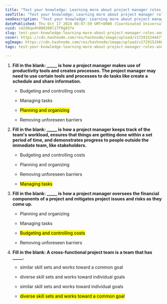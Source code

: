 ```yaml
---
title: "Test your knowledge: Learning more about project manager roles and responsibilities"
seoTitle: "Test your knowledge: Learning more about project manager roles and res"
seoDescription: "Test your knowledge: Learning more about project manager roles and responsibilities"
datePublished: Thu Oct 17 2024 08:07:59 GMT+0000 (Coordinated Universal Time)
cuid: cm2d0qo4h000208l27f9g837e
slug: test-your-knowledge-learning-more-about-project-manager-roles-and-responsibilities
cover: https://cdn.hashnode.com/res/hashnode/image/upload/v1729152444774/e29b23e2-cd49-48b2-ae1f-352fb398dea9.png
ogImage: https://cdn.hashnode.com/res/hashnode/image/upload/v1729152460522/91bbbc4f-5fe1-44d3-925d-49170a17fc40.png
tags: test-your-knowledge-learning-more-about-project-manager-roles-and-responsibilities

---
```


1. **Fill in the blank: \_\_\_\_\_ is how a project manager makes use of productivity tools and creates processes. The project manager may need to use certain tools and processes to do tasks like create a schedule and share information.**
    
    * Budgeting and controlling costs
        
    * Managing tasks
        
    * <mark>Planning and organizing</mark>
        
    * Removing unforeseen barriers
        
2. **Fill in the blank: \_\_\_\_\_ is how a project manager keeps track of the team's workload, ensures that things are getting done within a set period of time, and demonstrates progress to people outside the immediate team, like stakeholders.**
    
    * Budgeting and controlling costs
        
    * Planning and organizing
        
    * Removing unforeseen barriers
        
    * <mark>Managing tasks</mark>
        
3. **Fill in the blank: \_\_\_\_\_ is how a project manager oversees the financial components of a project and mitigates project issues and risks as they come up.**
    
    * Planning and organizing
        
    * Managing tasks
        
    * <mark>Budgeting and controlling costs</mark>
        
    * Removing unforeseen barriers
        
4. **Fill in the blank: A cross-functional project team is a team that has \_\_\_\_\_.**
    
    * similar skill sets and works toward a common goal
        
    * diverse skill sets and works toward individual goals
        
    * similar skill sets and works toward individual goals
        
    * <mark>diverse skill sets and works toward a common goal</mark>